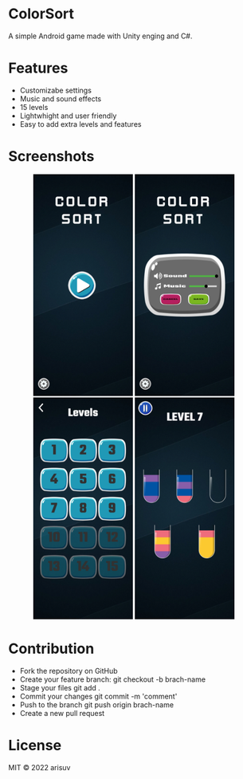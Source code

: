 # ColorSort
A simple Android game made with Unity enging and C#. 

# Features
- Customizabe settings
- Music and sound effects
- 15 levels
- Lightwhight and user friendly
- Easy to add extra levels and features 

# Screenshots
<div align="center">
<img src="pics/pic1.jpg" width="200" hight="200">
<img src="pics/pic2.jpg" width="200" hight="200">
<img src="pics/pic3.jpg" width="200" hight="200">
<img src="pics/pic4.jpg" width="200" hight="200">
</div>
 
# Contribution
- Fork the repository on GitHub
- Create your feature branch: git checkout -b brach-name
- Stage your files git add .
- Commit your changes git commit -m 'comment'
- Push to the branch git push origin brach-name
- Create a new pull request

# License
MIT © 2022 arisuv
